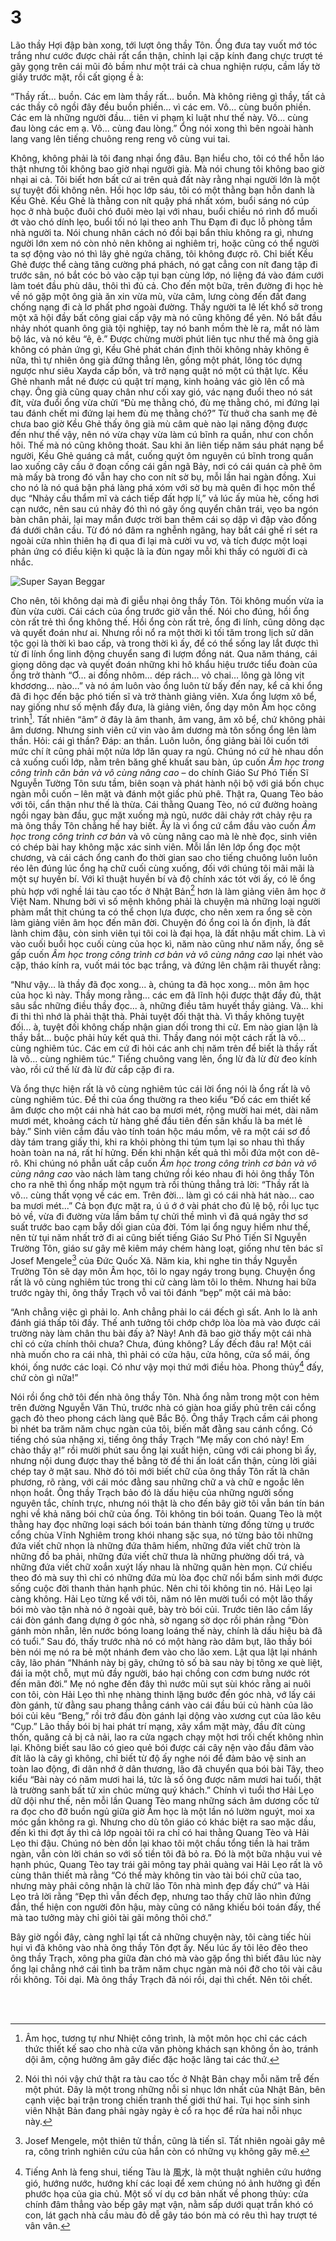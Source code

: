 # 3

Lão thầy Hợi đập bàn xong, tới lượt ông thầy Tôn. Ổng đưa tay vuốt mớ tóc trắng như cước được chải rất cẩn thận, chỉnh lại cặp kính đang chực trượt té gãy gọng trên cái mũi đỏ bầm như một trái cà chua nghiện rượu, cầm lấy tờ giấy trước mặt, rồi cất giọng ề à:

“Thầy rất... buồn. Các em làm thầy rất... buồn. Mà không riêng gì thầy, tất cả các thầy cô ngồi đây đều buồn phiền... vì các em. Vô... cùng buồn phiền. Các em là những người đầu... tiên vi phạm kỉ luật như thế này. Vô... cùng đau lòng các em ạ. Vô... cùng đau lòng.” Ổng nói xong thì bên ngoài hành lang vang lên tiếng chuông reng reng vô cùng vui tai. 

Không, không phải là tôi đang nhại ổng đâu. Bạn hiểu cho, tôi có thể hỗn láo thật nhưng tôi không bao giờ nhại người già. Mà nói chung tôi không bao giờ nhại ai cả. Tôi biết hơn bất cứ ai trên quả đất này rằng nhại người lớn là một sự tuyệt đối không nên. Hồi học lớp sáu, tôi có một thằng bạn hỗn danh là Kều Ghẻ. Kều Ghẻ là thằng con nít quậy phá nhất xóm, buổi sáng nó cúp học ở nhà buộc đuôi chó đuôi mèo lại với nhau, buổi chiều nó rình đổ muối ớt vào chó dính lẹo, buổi tối nó lại theo anh Thu Đạm đi đục lỗ phòng tắm nhà người ta. Nói chung nhân cách nó đồi bại bẩn thỉu không ra gì, nhưng người lớn xem nó còn nhỏ nên không ai nghiêm trị, hoặc cũng có thể người ta sợ động vào nó thì lây ghẻ ngứa chăng, tôi không được rõ. Chỉ biết Kều Ghẻ được thể càng tăng cường phá phách, nó gạt cẳng con nít đang tập đi trước sân, nó bắt cóc bỏ vào cặp tụi bạn cùng lớp, nó liệng đá vào đám cưới làm toét đầu phù dâu, thôi thì đủ cả. Cho đến một bữa, trên đường đi học hè về nó gặp một ông già ăn xin vừa mù, vừa câm, lưng còng đến đất đang chống nạng đi cà lơ phất phơ ngoài đường. Thấy người ta lê lết khổ sở trong một xã hội đầy bất công giai cấp vậy mà nó cũng không để yên. Nó bắt đầu nhảy nhót quanh ông già tội nghiệp, tay nó banh mồm thè lè ra, mắt nó làm bộ lác, và nó kêu “ê, ê.” Được chừng mười phút liên tục như thế mà ông già không có phản ứng gì, Kều Ghẻ phát chán định thôi không nhảy không ê nữa, thì tự nhiên ông già đứng thẳng lên, gồng một phát, lông tóc dựng ngược như siêu Xayda cấp bốn, và trở nạng quật nó một cú thật lực. Kều Ghẻ nhanh mắt né được cú quật trí mạng, kinh hoảng vác giò lên cổ mà chạy. Ông già cũng quay chân như cối xay gió, vác nạng đuổi theo nó sát đít, vừa đuổi ổng vừa chửi “Đù mẹ thằng chó, đù mẹ thằng chó, mi đứng lại tau đánh chết mi đứng lại hem đù mẹ thằng chó?” Từ thuở cha sanh mẹ đẻ chưa bao giờ Kều Ghẻ thấy ông già mù câm què nào lại năng động được đến như thế vậy, nên nó vừa chạy vừa làm cú bĩnh ra quần, như con chồn hôi. Thế mà nó cũng không thoát. Sau khi ăn liên tiếp năm sáu phát nạng bể người, Kều Ghẻ quáng cả mắt, cuống quýt ôm nguyên cú bĩnh trong quần lao xuống cây cầu ở đoạn cống cái gần ngã Bảy, nơi có cái quán cà phê ôm mà mấy bà trong đó vẫn hay cho con nít sờ bụ, mỗi lần hai ngàn đồng. Xui cho nó là nó quá bận phá làng phá xóm với sờ bụ mà quên đi học môn thể dục “Nhảy cầu thẩm mĩ và cách tiếp đất hợp lí,” vả lúc ấy mùa hè, cống hơi cạn nước, nên sau cú nhảy đó thì nó gãy ống quyển chân trái, vẹo ba ngón bàn chân phải, lại may mắn được trời ban thêm cái sọ dập vì đập vào đống đá dưới chân cầu. Từ đó nó đâm ra nghễnh ngãng, hay bắt cái ghế rỉ sét ra ngoài cửa nhìn thiên hạ đi qua đi lại mà cười vu vơ, và tích được một loại phản ứng có điều kiện kì quặc là ỉa đùn ngay mỗi khi thấy có người đi cà nhắc. 

![Super Sayan Beggar](../images/ss-beggar.jpg)

Cho nên, tôi không dại mà đi giễu nhại ông thầy Tôn. Tôi không muốn vừa ỉa đùn vừa cười. Cái cách của ổng trước giờ vẫn thế. Nói cho đúng, hồi ổng còn rất trẻ thì ổng không thế. Hồi ổng còn rất trẻ, ổng đi lính, cũng dõng dạc và quyết đoán như ai. Nhưng rồi nổ ra một thời kì tối tăm trong lịch sử dân tộc gọi là thời kì bao cấp, và trong thời kì ấy, để có thể sống lay lắt được thì từ đi lính ổng linh động chuyển sang đi lượm đồng nát. Qua năm tháng, cái giọng dõng dạc và quyết đoán những khi hô khẩu hiệu trước tiểu đoàn của ổng trở thành “Ơ… ai đồng nhôm… dép rách… vỏ chai… lông gà lông vịt khơơơng… nào…” và nó ám luôn vào ổng luôn từ bấy đến nay, kể cả khi ổng đã đi học đến bậc phó tiến sĩ và trở thành giảng viên. Xưa ổng lượm xô bể, nay giống như số mệnh đẩy đưa, là giảng viên, ổng dạy môn Âm học công trình[^1]. Tất nhiên “âm” ở đây là âm thanh, âm vang, âm xô bể, chứ không phải âm dương. Nhưng sinh viên cứ vin vào âm dương mà tôn sống ổng lên làm thần. Hỏi: cái gì thần? Đáp: an thần. Luôn luôn, ổng giảng bài lôi cuốn tới mức chí ít cũng phải một nửa lớp lăn quay ra ngủ. Chúng nó cứ hè nhau dồn cả xuống cuối lớp, nằm trên băng ghế khuất sau bàn, úp cuốn _Âm học trong công trình căn bản và vô cùng nâng cao_ – do chính Giáo Sư Phó Tiến Sĩ Nguyễn Tường Tôn sưu tầm, biên soạn và phát hành nội bộ với giá bốn chục ngàn mỗi cuốn – lên mặt và đánh một giấc phủ phê. Thật ra, Quang Tèo bảo với tôi, cẩn thận như thế là thừa. Cái thằng Quang Tèo, nó cứ đường hoàng ngồi ngay bàn đầu, gục mặt xuống mà ngủ, nước dãi chảy rớt chảy rệu ra mà ông thầy Tôn chẳng hề hay biết. Ấy là vì ổng cứ cắm đầu vào cuốn _Âm học trong công trình cơ bản_ và vô cùng nâng cao mà lè nhè đọc, sinh viên có chép bài hay không mặc xác sinh viên. Mỗi lần lên lớp ổng đọc một chương, và cái cách ổng canh đo thời gian sao cho tiếng chuông luôn luôn réo lên đúng lúc ổng hạ chữ cuối cùng xuống, đối với chúng tôi mãi mãi là một sự huyền bí. Với kĩ thuật huyền bí và độ chính xác tót vời ấy, có lẽ ổng phù hợp với nghề lái tàu cao tốc ở Nhật Bản[^2] hơn là làm giảng viên âm học ở Việt Nam. Nhưng bởi vì số mệnh không phải là chuyện mà những loại người phàm mắt thịt chúng ta có thể chọn lựa được, cho nên xem ra ổng sẽ còn làm giảng viên âm học đến mãn đời. Chuyện đó ổng coi là ổn định, là đất lành chim đậu, còn sinh viên tụi tôi coi là đại họa, là đất nhậu mất chim. Là vì vào cuối buổi học cuối cùng của học kì, năm nào cũng như năm nấy, ổng sẽ gấp cuốn _Âm học trong công trình cơ bản và vô cùng nâng cao_ lại nhét vào cặp, tháo kính ra, vuốt mái tóc bạc trắng, và đứng lên chậm rãi thuyết rằng:

“Như vậy… là thầy đã đọc xong... à, chúng ta đã học xong… môn âm học của học kì này. Thầy mong rằng… các em đã lĩnh hội được thật đầy đủ, thật sâu sắc những điều thầy đọc... à, những điều tâm huyết thầy giảng. Và… khi đi thi thì nhớ là phải thật thà. Phải tuyệt đối thật thà. Vì thầy không tuyệt đối... à, tuyệt đối không chấp nhận gian dối trong thi cử. Em nào gian lận là thầy bắt… buộc phải hủy kết quả thi. Thầy đang nói một cách rất là vô... cùng nghiêm túc. Các em cứ đi hỏi các anh chị năm trên để biết là thầy rất là vô... cùng nghiêm túc.” Tiếng chuông vang lên, ổng lừ đà lừ đừ đeo kính vào, rồi cứ thế lừ đà lừ đừ cắp cặp đi ra. 

Và ổng thực hiện rất là vô cùng nghiêm túc cái lời ổng nói là ổng rất là vô cùng nghiêm túc. Đề thi của ổng thường ra theo kiểu “Đố các em thiết kế âm được cho một cái nhà hát cao ba mươi mét, rộng mười hai mét, dài năm mươi mét, khoảng cách từ hàng ghế đầu tiên đến sân khấu là ba mét lẻ bảy.” Sinh viên cắm đầu vào tính toán hộc máu mồm, vẽ ra một cái sơ đồ dày tám trang giấy thi, khi ra khỏi phòng thi túm tụm lại so nhau thì thấy hoàn toàn na ná, rất hí hửng. Đến khi nhận kết quả thì mỗi đứa một con dê-rô. Khi chúng nó phẫn uất cắp cuốn _Âm học trong công trình cơ bản và vô cùng nâng cao_ vào nách làm tang chứng rồi kéo nhau đi hỏi ông thầy Tôn cho ra nhẽ thì ổng nhấp một ngụm trà rồi thủng thẳng trả lời: “Thầy rất là vô... cùng thất vọng về các em. Trên đời... làm gì có cái nhà hát nào... cao ba mươi mét...” Cả bọn đực mặt ra, ú ú ớ ớ vài phát cho đủ lệ bộ, rồi lục tục bỏ về, vừa đi đường vừa lầm bầm tự chửi thề mình vì đã quá ngây thơ sơ suất trước bao cạm bẫy dối gian của đời. Tóm lại ổng nguy hiểm như thế, nên từ tụi năm nhất trở đi ai cũng biết tiếng Giáo Sư Phó Tiến Sĩ Nguyễn Trường Tôn, giáo sư gây mê kiêm máy chém hàng loạt, giống như tên bác sĩ Josef Mengele[^3] của Đức Quốc Xã. Năm kia, khi nghe tin thầy Nguyễn Trường Tôn sẽ dạy môn Âm học, tôi lo ngay ngáy trong bụng. Chuyện ổng rất là vô cùng nghiêm túc trong thi cử càng làm tôi lo thêm. Nhưng hai bữa trước ngày thi, ông thầy Trạch vỗ vai tôi đánh “bẹp” một cái mà bảo: 

“Anh chẳng việc gì phải lo. Anh chẳng phải lo cái đếch gì sất. Anh lo là anh đánh giá thấp tôi đấy. Thế anh tưởng tôi chớp chớp lòa lòa mà vào được cái trường này làm chân thu bài đấy à? Này! Anh đã bao giờ thấy một cái nhà chỉ có cửa chính thôi chưa? Chưa, đúng không? Lấy đếch đâu ra! Một cái nhà muốn cho ra cái nhà, thì phải có cửa hậu, cửa hông, cửa sổ mái, ống khói, ống nước các loại. Có như vậy mọi thứ mới điều hòa. Phong thủy[^4] đấy, chứ còn gì nữa!”

Nói rồi ổng chở tôi đến nhà ông thầy Tôn. Nhà ổng nằm trong một con hẻm trên đường Nguyễn Văn Thủ, trước nhà có giàn hoa giấy phủ trên cái cổng gạch đỏ theo phong cách làng quê Bắc Bộ. Ông thầy Trạch cầm cái phong bì nhét ba trăm năm chục ngàn của tôi, biến mất đằng sau cánh cổng. Có tiếng chó sủa nhặng xị, tiếng ông thầy Trạch “Mẹ mấy con chó này! Em chào thầy ạ!” rồi mười phút sau ổng lại xuất hiện, cũng với cái phong bì ấy, nhưng nội dung được thay thế bằng tờ đề thi ấn loát cẩn thận, cùng lời giải chép tay ở mặt sau. Nhờ đó tôi mới biết chữ của ông thầy Tôn rất là chân phương, rõ ràng, với cái móc đằng sau những chữ a và chữ e ngoắc lên nhọn hoắt. Ông thầy Trạch bảo đó là dấu hiệu của những người sống nguyên tắc, chính trực, nhưng nói thật là cho đến bây giờ tôi vẫn bán tín bán nghi về khả năng bói chữ của ổng. Tôi không tin bói toán. Quang Tèo là một thằng hay đọc những loại sách bói toán bán thành từng đống từng ụ trước cổng chùa Vĩnh Nghiêm trong khói nhang sặc sụa, nó từng bảo tôi những đứa viết chữ nhọn là những đứa thâm hiểm, những đứa viết chữ tròn là những đồ ba phải, những đứa viết chữ thưa là những phường dối trá, và những đứa viết chữ xoắn xuýt lấy nhau là những quân hèn mọn. Cứ chiếu theo đó mà suy thì chỉ có những đứa mù lòa đọc chữ nổi bẩm sinh mới được sống cuộc đời thanh thản hạnh phúc. Nên chi tôi không tin nó. Hải Lẹo lại càng không. Hải Lẹo từng kể với tôi, năm nó lên mười tuổi có một lão thầy bói mò vào tận nhà nó ở ngoài quê, bày trò bói củi. Trước tiên lão cầm lấy cái đòn gánh đang dựng ở góc nhà, sờ ngang sờ dọc rồi phán rằng “Đòn gánh mòn nhẵn, lên nước bóng loang loáng thế này, chính là dấu hiệu bà đã có tuổi.” Sau đó, thấy trước nhà nó có một hàng rào dâm bụt, lão thầy bói bèn nói mẹ nó ra bẻ một nhánh đem vào cho lão xem. Lật qua lật lại nhánh cây, lão phán “Nhánh này bị gãy, chứng tỏ số bà sau này bị tông xe què liệt, đái ỉa một chỗ, mụt mủ đầy người, báo hại chồng con cơm bưng nước rót đến mãn đời.” Mẹ nó nghe đến đây thì nước mũi sụt sùi khóc rằng ai nuôi con tôi, còn Hải Lẹo thì nhẹ nhàng thinh lặng bước đến góc nhà, vớ lấy cái đòn gánh, từ đằng sau phang thẳng cánh vào cái đầu búi củ hành của lão bói củi kêu “Beng,” rồi trở đầu đòn gánh lại dộng vào xương cụt của lão kêu “Cụp.” Lão thầy bói bị hai phát trí mạng, xây xẩm mặt mày, đầu đít cùng thốn, quăng cả bị cả nải, lao ra cửa ngạch chạy một hơi trối chết không nhìn lại. Không biết sau lão có gieo quẻ bói được cái cây nện vào đầu đâm vào đít lão là cây gì không, chỉ biết từ độ ấy nghe nói để đảm bảo vệ sinh an toàn lao động, đi dân nhớ ở dân thương, lão đã chuyển qua bói bài Tây, theo kiểu “Bài này có năm mươi hai lá, tức là số ông được năm mươi hai tuổi, thật là trường sanh bất tử xin chúc mừng quý khách.” Chính vì tuổi thơ Hải Lẹo dữ dội như thế, nên mỗi lần Quang Tèo mang những sách âm dương cốc tử ra đọc cho đỡ buồn ngủ giữa giờ Âm học là một lần nó lườm nguýt, moi xa móc gần không ra gì. Nhưng cho dù tôn giáo có khác biệt ra sao mặc dầu, đến kì thi đợt ấy thì cả lớp ngoài tôi ra chỉ có hai thằng Quang Tèo và Hải Lẹo thi đậu. Chúng nó bèn dồn lại khao tôi một chầu tổng tiền là hai trăm ngàn, vẫn còn lời chán so với số tiền tôi đã bỏ ra. Đó là một bữa nhậu vui vẻ hạnh phúc, Quang Tèo tay trái gãi mông tay phải quàng vai Hải Lẹo rất là vô cùng thân thiết mà rằng “Có thể mày không tin vào tài bói chữ của tao, nhưng mày phải công nhận là chữ lão Tôn nhà mình đẹp đấy chứ” và Hải Lẹo trả lời rằng “Đẹp thì vẫn đếch đẹp, nhưng tao thấy chữ lão nhìn đứng đắn, thể hiện con người đôn hậu, mày cũng có năng khiếu bói toán đấy, thế mà tao tưởng mày chỉ giỏi tài gãi mông thôi chớ.”

Bây giờ ngồi đây, càng nghĩ lại tất cả những chuyện này, tôi càng tiếc hùi hụi vì đã không vào nhà ông thầy Tôn đợt ấy. Nếu lúc ấy tôi lẽo đẽo theo ông thầy Trạch, xông pha giữa đàn chó mà vào gặp ổng thì biết đâu lúc này ổng lại chẳng nhớ cái tình ba trăm năm chục ngàn mà nói đỡ cho tôi vài câu rồi không. Tôi dại. Mà ông thầy Trạch đã nói rồi, dại thì chết. Nên tôi chết. 

<br><br>

[^1]: Âm học, tương tự như Nhiệt công trình, là một môn học chỉ các cách thức thiết kế sao cho nhà cửa văn phòng khách sạn không ồn ào, tránh dội âm, cộng hưởng âm gây điếc đặc hoặc lãng tai các thứ.
[^2]: Nói thì nói vậy chứ thật ra tàu cao tốc ở Nhật Bản chạy mỗi năm trễ đến một phút. Đây là một trong những nỗi sỉ nhục lớn nhất của Nhật Bản, bên cạnh việc bại trận trong chiến tranh thế giới thứ hai. Tụi học sinh sinh viên Nhật Bản đang phải ngày ngày è cổ ra học để rửa hai nỗi nhục này.
[^3]: Josef Mengele, một thiên tử thần, cũng là tiến sĩ. Tất nhiên ngoài gây mê ra, công trình nghiên cứu của hắn còn có những vụ không gây mê.
[^4]: Tiếng Anh là feng shui, tiếng Tàu là 風水, là một thuật nghiên cứu hướng gió, hướng nước, hướng khí các loại để xem chúng nó ảnh hưởng gì đến phước họa của gia chủ. Một số ví dụ cơ bản nhất về phong thủy: cửa chính đâm thẳng vào bếp gây mạt vận, nằm sấp dưới quạt trần khó có con, lát gạch nhà cầu màu đỏ dễ gây táo bón mà có rêu thì hay trượt té vân vân.
